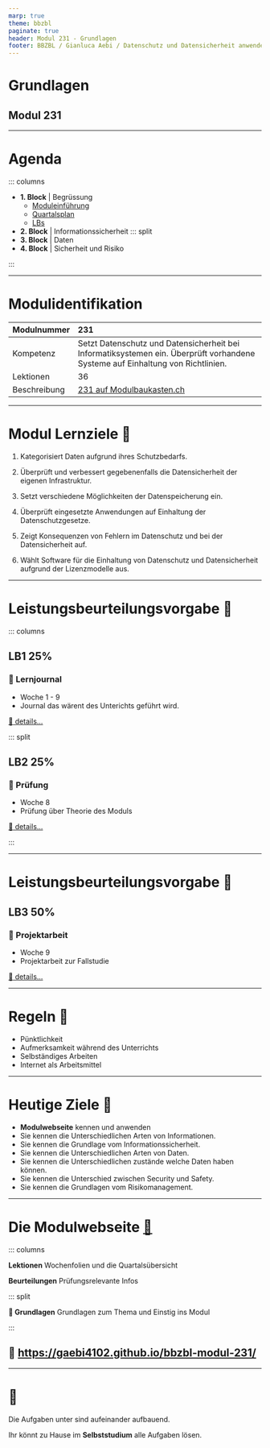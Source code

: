 ```yaml
---
marp: true
theme: bbzbl
paginate: true
header: Modul 231 - Grundlagen
footer: BBZBL / Gianluca Aebi / Datenschutz und Datensicherheit anwenden
---
```


<!-- _class: big center -->
# Grundlagen
## Modul 231

---


# Agenda

::: columns

- **1. Block**  | Begrüssung 
    - [Moduleinführung](https://gaebi4102.github.io/bbzbl-modul-231/docs/)
    - [Quartalsplan](https://gaebi4102.github.io/bbzbl-modul-231/docs/)
    - [LBs](https://gaebi4102.github.io/bbzbl-modul-231/docs/02%20beurteilungen)
- **2. Block** | Informationssicherheit
::: split
- **3. Block** | Daten
- **4. Block** | Sicherheit und Risiko

:::

---

# Modulidentifikation

| Modulnummer | 231 |
|:--------------- | :--------------- |
| Kompetenz | Setzt Datenschutz und Datensicherheit bei Informatiksystemen ein. Überprüft vorhandene Systeme auf Einhaltung von Richtlinien. |
| Lektionen | 36 |
| Beschreibung | [231 auf Modulbaukasten.ch](https://www.modulbaukasten.ch/module/231/1/de-DE?title=Datenschutz-und-Datensicherheit-anwenden) |

---

# Modul Lernziele :dart:

1. Kategorisiert Daten aufgrund ihres Schutzbedarfs. 

2. Überprüft und verbessert gegebenenfalls die Datensicherheit der eigenen Infrastruktur.

3. Setzt verschiedene Möglichkeiten der Datenspeicherung ein.

4. Überprüft eingesetzte Anwendungen auf Einhaltung der Datenschutzgesetze.

5. Zeigt Konsequenzen von Fehlern im Datenschutz und bei der Datensicherheit auf.

6. Wählt Software für die Einhaltung von Datenschutz und Datensicherheit aufgrund der Lizenzmodelle aus.

---

# Leistungsbeurteilungsvorgabe :muscle: 

::: columns

## LB1 25%

### :pencil: Lernjournal

- Woche 1 - 9 
- Journal das wärent des Unterichts geführt wird.

[:link: details...](https://gaebi4102.github.io/bbzbl-modul-231/docs/02%20beurteilungen/lb1)


::: split

## LB2 25%

### :pencil: Prüfung

- Woche 8
- Prüfung über Theorie des Moduls

[:link: details...](https://gaebi4102.github.io/bbzbl-modul-231/docs/02%20beurteilungen/lb2)

:::

---

# Leistungsbeurteilungsvorgabe :muscle: 

## LB3 50%

### :pencil: Projektarbeit 

- Woche 9
- Projektarbeit zur Fallstudie 

[:link: details...](https://gaebi4102.github.io/bbzbl-modul-231/docs/02%20beurteilungen/lb3)



---

<!-- _class: big -->

# Regeln :cop: 

- Pünktlichkeit
- Aufmerksamkeit während des Unterrichts
- Selbständiges Arbeiten
- Internet als Arbeitsmittel

---

<!-- _class: big -->

# Heutige Ziele :dart:

- **Modulwebseite** kennen und anwenden
- Sie kennen die Unterschiedlichen Arten von Informationen.
- Sie kennen die Grundlage vom Informationssicherheit.
- Sie kennen die Unterschiedlichen Arten von Daten.
- Sie kennen die Unterschiedlichen zustände welche Daten haben können.
- Sie kennen die Unterschied zwischen Security und Safety.
- Sie kennen die Grundlagen vom Risikomanagement.

---

# Die Modulwebseite  [:link:](https://gaebi4102.github.io/bbzbl-modul-231/)

<!-- - **Faktenblatt**: Übersicht über alle Themen  -->
<!-- - **INB21A**: Quartalübersicht und Wochenpräsentationen -->

::: columns

**Lektionen**
Wochenfolien und die Quartalsübersicht

**Beurteilungen** 
Prüfungsrelevante Infos 

::: split

**:pencil: Grundlagen**
Grundlagen zum Thema und Einstig ins Modul

:::

## :link: https://gaebi4102.github.io/bbzbl-modul-231/

---

<!-- _class: big center -->

# :superhero: 

Die Aufgaben unter sind aufeinander aufbauend. 

Ihr könnt zu Hause im **Selbststudium** alle Aufgaben lösen.
